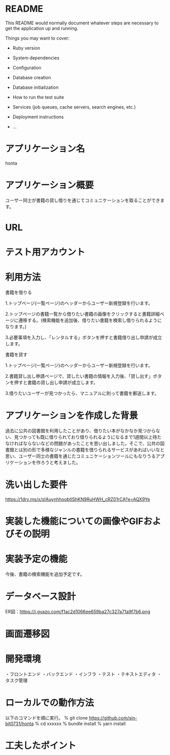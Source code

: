 # README

This README would normally document whatever steps are necessary to get the
application up and running.

Things you may want to cover:

* Ruby version

* System dependencies

* Configuration

* Database creation

* Database initialization

* How to run the test suite

* Services (job queues, cache servers, search engines, etc.)

* Deployment instructions

* ...

# アプリケーション名

honta

# アプリケーション概要

ユーザー同士が書籍の貸し借りを通じてコミュニケーションを取ることができます。

# URL



# テスト用アカウント



# 利用方法

書籍を借りる

1.トップページ(一覧ページ)のヘッダーからユーザー新規登録を行います。

2.トップページの書籍一覧から借りたい書籍の画像をクリックすると書籍詳細ページに遷移する。(検索機能を追加後、借りたい書籍を検索し借りられるようになります。)

3.必要事項を入力し、「レンタルする」ボタンを押すと書籍借り出し申請が成立します。

書籍を貸す

1.トップページ(一覧ページ)のヘッダーからユーザー新規登録を行います。

2.書籍貸し出し申請ページで、貸したい書籍の情報を入力後、「貸し出す」ボタンを押すと書籍の貸し出し申請が成立します。

3.借りたいユーザーが見つかったら、マニュアルに則って書籍を郵送します。

# アプリケーションを作成した背景

過去に公共の図書館を利用したことがあり、借りたい本がなかなか見つからない、見つかっても既に借りられており借りられるようになるまで1週間以上待たなければならないなどの問題があったことを思い出しました。そこで、公共の図書館とは別の形で多様なジャンルの書籍を借りられるサービスがあればいいなと思い、ユーザー同士の書籍を通じたコミュニケーションツールにもなりうるアプリケーションを作ろうと考えました。

# 洗い出した要件

https://1drv.ms/x/s!AuynhhoobtlShKN9RuHWH_cRZ01rCA?e=AQX9Ye

# 実装した機能についての画像やGIFおよびその説明



# 実装予定の機能

今後、書籍の検索機能を追加予定です。

# データベース設計

ER図：https://i.gyazo.com/f1ac2d1066ee659ba27c327a71a9f7b6.png

# 画面遷移図



# 開発環境
・フロントエンド
・バックエンド
・インフラ
・テスト
・テキストエディタ
・タスク管理

# ローカルでの動作方法
以下のコマンドを順に実行。
% git clone https://github.com/sin-bit0731/honta
% cd xxxxxx
% bundle install
% yarn install

# 工夫したポイント
